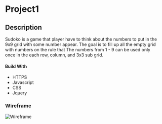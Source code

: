 # Project1


## Description
Sudoko is a game that player have to think about the numbers to put in the 9x9 grid with some number appear. 
The goal is to fill up all the empty grid with numbers on the rule that The numbers from 1 - 9 can be used only once in the each row, column, and 3x3 sub grid.


#### Build With
- HTTPS
- Javascript
- CSS
- Jquery


### Wireframe
![Wireframe](https://github.com/MikeNitJ/Project1/blob/main/Wireframe%20diagram%20-%20Page%201.jpeg)